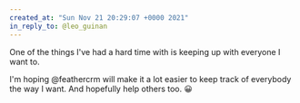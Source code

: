 ```yaml
---
created_at: "Sun Nov 21 20:29:07 +0000 2021"
in_reply_to: @leo_guinan
---
```


One of the things I've had a hard time with is keeping up with everyone I want to. 

I'm hoping @feathercrm will make it a lot easier to keep track of everybody the way I want. And hopefully help others too. 😀